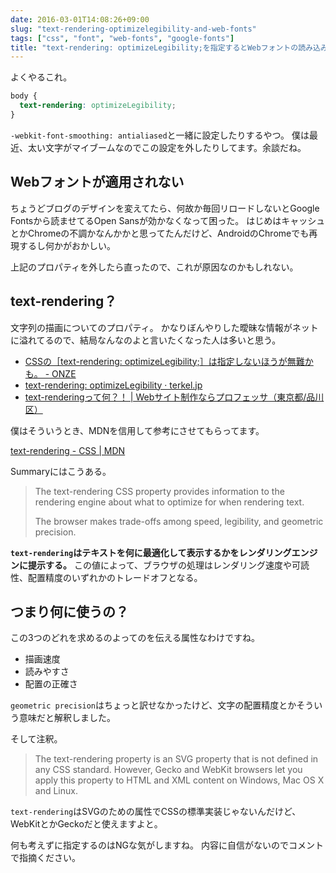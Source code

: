 ```yaml
---
date: 2016-03-01T14:08:26+09:00
slug: "text-rendering-optimizelegibility-and-web-fonts"
tags: ["css", "font", "web-fonts", "google-fonts"]
title: "text-rendering: optimizeLegibility;を指定するとWebフォントの読み込みがおかしくなる"
---
```


よくやるこれ。

``` css
body {
  text-rendering: optimizeLegibility;
}
```

`-webkit-font-smoothing: antialiased`と一緒に設定したりするやつ。
僕は最近、太い文字がマイブームなのでこの設定を外したりしてます。余談だね。

## Webフォントが適用されない

ちょうどブログのデザインを変えてたら、何故か毎回リロードしないとGoogle Fontsから読ませてるOpen Sansが効かなくなって困った。
はじめはキャッシュとかChromeの不調かなんかかと思ってたんだけど、AndroidのChromeでも再現するし何かがおかしい。

上記のプロパティを外したら直ったので、これが原因なのかもしれない。

## text-rendering？

文字列の描画についてのプロパティ。
かなりぼんやりした曖昧な情報がネットに溢れてるので、結局なんなのよと言いたくなった人は多いと思う。

* [CSSの［text-rendering: optimizeLegibility;］は指定しないほうが無難かも。 - ONZE](http://on-ze.com/archives/609)
* [text-rendering: optimizeLegibility · terkel.jp](http://terkel.jp/archives/2012/09/text-rendering-optimizelegibility/)
* [text-renderingって何？！ | Webサイト制作ならプロフェッサ（東京都/品川区）](http://www.pro-s.co.jp/engineerblog/design/post_5246.html)

僕はそういうとき、MDNを信用して参考にさせてもらってます。

[text-rendering - CSS | MDN](https://developer.mozilla.org/en-US/docs/Web/CSS/text-rendering)

Summaryにはこうある。

> The text-rendering CSS property provides information to the rendering engine about what to optimize for when rendering text.
>
> The browser makes trade-offs among speed, legibility, and geometric precision.

**`text-rendering`はテキストを何に最適化して表示するかをレンダリングエンジンに提示する。**
この値によって、ブラウザの処理はレンダリング速度や可読性、配置精度のいずれかのトレードオフとなる。

## つまり何に使うの？

この3つのどれを求めるのよってのを伝える属性なわけですね。

* 描画速度
* 読みやすさ
* 配置の正確さ

`geometric precision`はちょっと訳せなかったけど、文字の配置精度とかそういう意味だと解釈しました。

そして注釈。

> The text-rendering property is an SVG property that is not defined in any CSS standard. However, Gecko and WebKit browsers let you apply this property to HTML and XML content on Windows, Mac OS X and Linux.

`text-rendering`はSVGのための属性でCSSの標準実装じゃないんだけど、WebKitとかGeckoだと使えますよと。

何も考えずに指定するのはNGな気がしますね。
内容に自信がないのでコメントで指摘ください。


